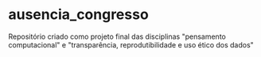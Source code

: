 # ausencia_congresso
Repositório criado como projeto final das disciplinas "pensamento computacional" e "transparência, reprodutibilidade e uso ético dos dados"
